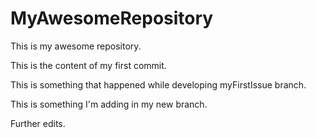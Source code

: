 # MyAwesomeRepository
This is my awesome repository. 

This is the content of my first commit. 

This is something that happened while developing myFirstIssue branch. 

This is something I'm adding in my new branch. 

Further edits. 


